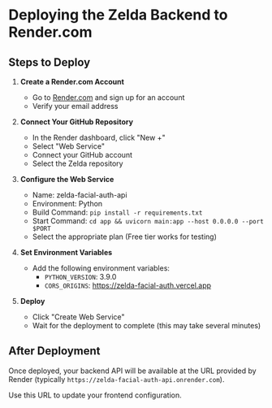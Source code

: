 # Deploying the Zelda Backend to Render.com

## Steps to Deploy

1. **Create a Render.com Account**
   - Go to [Render.com](https://render.com/) and sign up for an account
   - Verify your email address

2. **Connect Your GitHub Repository**
   - In the Render dashboard, click "New +"
   - Select "Web Service"
   - Connect your GitHub account
   - Select the Zelda repository

3. **Configure the Web Service**
   - Name: zelda-facial-auth-api
   - Environment: Python
   - Build Command: `pip install -r requirements.txt`
   - Start Command: `cd app && uvicorn main:app --host 0.0.0.0 --port $PORT`
   - Select the appropriate plan (Free tier works for testing)

4. **Set Environment Variables**
   - Add the following environment variables:
     - `PYTHON_VERSION`: 3.9.0
     - `CORS_ORIGINS`: https://zelda-facial-auth.vercel.app

5. **Deploy**
   - Click "Create Web Service"
   - Wait for the deployment to complete (this may take several minutes)

## After Deployment

Once deployed, your backend API will be available at the URL provided by Render (typically `https://zelda-facial-auth-api.onrender.com`).

Use this URL to update your frontend configuration.
